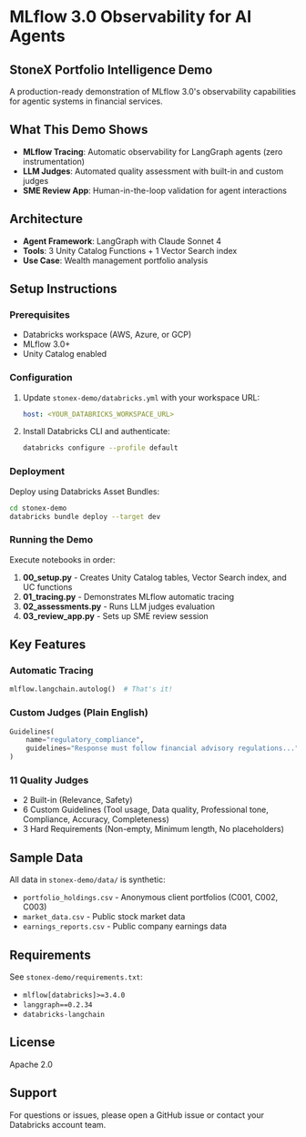 # MLflow 3.0 Observability for AI Agents
## StoneX Portfolio Intelligence Demo

A production-ready demonstration of MLflow 3.0's observability capabilities for agentic systems in financial services.

## What This Demo Shows

- **MLflow Tracing**: Automatic observability for LangGraph agents (zero instrumentation)
- **LLM Judges**: Automated quality assessment with built-in and custom judges
- **SME Review App**: Human-in-the-loop validation for agent interactions

## Architecture

- **Agent Framework**: LangGraph with Claude Sonnet 4
- **Tools**: 3 Unity Catalog Functions + 1 Vector Search index
- **Use Case**: Wealth management portfolio analysis

## Setup Instructions

### Prerequisites

- Databricks workspace (AWS, Azure, or GCP)
- MLflow 3.0+
- Unity Catalog enabled

### Configuration

1. Update `stonex-demo/databricks.yml` with your workspace URL:
   ```yaml
   host: <YOUR_DATABRICKS_WORKSPACE_URL>
   ```

2. Install Databricks CLI and authenticate:
   ```bash
   databricks configure --profile default
   ```

### Deployment

Deploy using Databricks Asset Bundles:

```bash
cd stonex-demo
databricks bundle deploy --target dev
```

### Running the Demo

Execute notebooks in order:

1. **00_setup.py** - Creates Unity Catalog tables, Vector Search index, and UC functions
2. **01_tracing.py** - Demonstrates MLflow automatic tracing
3. **02_assessments.py** - Runs LLM judges evaluation
4. **03_review_app.py** - Sets up SME review session

## Key Features

### Automatic Tracing
```python
mlflow.langchain.autolog()  # That's it!
```

### Custom Judges (Plain English)
```python
Guidelines(
    name="regulatory_compliance",
    guidelines="Response must follow financial advisory regulations..."
)
```

### 11 Quality Judges
- 2 Built-in (Relevance, Safety)
- 6 Custom Guidelines (Tool usage, Data quality, Professional tone, Compliance, Accuracy, Completeness)
- 3 Hard Requirements (Non-empty, Minimum length, No placeholders)

## Sample Data

All data in `stonex-demo/data/` is synthetic:
- `portfolio_holdings.csv` - Anonymous client portfolios (C001, C002, C003)
- `market_data.csv` - Public stock market data
- `earnings_reports.csv` - Public company earnings data

## Requirements

See `stonex-demo/requirements.txt`:
- `mlflow[databricks]>=3.4.0`
- `langgraph==0.2.34`
- `databricks-langchain`

## License

Apache 2.0

## Support

For questions or issues, please open a GitHub issue or contact your Databricks account team.

